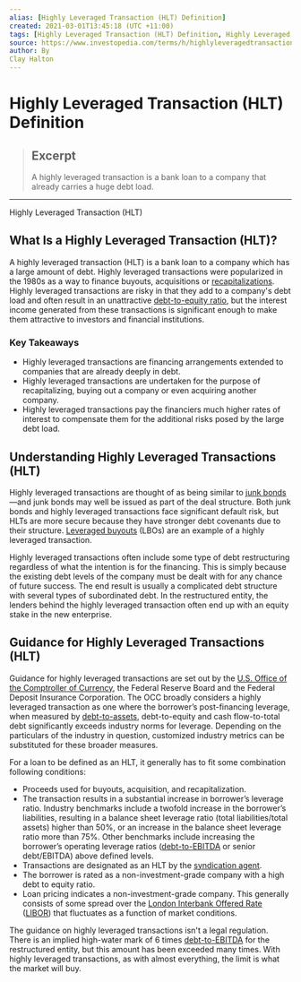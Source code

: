 ```yaml
---
alias: [Highly Leveraged Transaction (HLT) Definition]
created: 2021-03-01T13:45:18 (UTC +11:00)
tags: [Highly Leveraged Transaction (HLT) Definition, Highly Leveraged Transaction (HLT)]
source: https://www.investopedia.com/terms/h/highlyleveragedtransaction.asp
author: By
Clay Halton
---
```


# Highly Leveraged Transaction (HLT) Definition

> ## Excerpt
> A highly leveraged transaction is a bank loan to a company that already carries a huge debt load.

---

Highly Leveraged Transaction (HLT)
## What Is a Highly Leveraged Transaction (HLT)?

A highly leveraged transaction (HLT) is a bank loan to a company which has a large amount of debt. Highly leveraged transactions were popularized in the 1980s as a way to finance buyouts, acquisitions or [recapitalizations](https://www.investopedia.com/terms/r/recapitalization.asp). Highly leveraged transactions are risky in that they add to a company's debt load and often result in an unattractive [debt-to-equity ratio](https://www.investopedia.com/terms/d/debtequityratio.asp), but the interest income generated from these transactions is significant enough to make them attractive to investors and financial institutions.

### Key Takeaways

-   Highly leveraged transactions are financing arrangements extended to companies that are already deeply in debt.
-   Highly leveraged transactions are undertaken for the purpose of recapitalizing, buying out a company or even acquiring another company.
-   Highly leveraged transactions pay the financiers much higher rates of interest to compensate them for the additional risks posed by the large debt load.

## Understanding Highly Leveraged Transactions (HLT)

Highly leveraged transactions are thought of as being similar to [junk bonds](https://www.investopedia.com/terms/j/junkbond.asp)—and junk bonds may well be issued as part of the deal structure. Both junk bonds and highly leveraged transactions face significant default risk, but HLTs are more secure because they have stronger debt covenants due to their structure. [Leveraged buyouts](https://www.investopedia.com/terms/l/leveragedbuyout.asp) (LBOs) are an example of a highly leveraged transaction.

Highly leveraged transactions often include some type of debt restructuring regardless of what the intention is for the financing. This is simply because the existing debt levels of the company must be dealt with for any chance of future success. The end result is usually a complicated debt structure with several types of subordinated debt. In the restructured entity, the lenders behind the highly leveraged transaction often end up with an equity stake in the new enterprise.

## Guidance for Highly Leveraged Transactions (HLT)

Guidance for highly leveraged transactions are set out by the [U.S. Office of the Comptroller of Currency](https://www.investopedia.com/terms/o/office-comptroller-currency-occ.asp), the Federal Reserve Board and the Federal Deposit Insurance Corporation. The OCC broadly considers a highly leveraged transaction as one where the borrower’s post-financing leverage, when measured by [debt-to-assets](https://www.investopedia.com/terms/t/totaldebttototalassets.asp), debt-to-equity and cash flow-to-total debt significantly exceeds industry norms for leverage. Depending on the particulars of the industry in question, customized industry metrics can be substituted for these broader measures.

For a loan to be defined as an HLT, it generally has to fit some combination following conditions:

-   Proceeds used for buyouts, acquisition, and recapitalization.
-   The transaction results in a substantial increase in borrower’s leverage ratio. Industry benchmarks include a twofold increase in the borrower’s liabilities, resulting in a balance sheet leverage ratio (total liabilities/total assets) higher than 50%, or an increase in the balance sheet leverage ratio more than 75%. Other benchmarks include increasing the borrower’s operating leverage ratios ([debt-to-EBITDA](https://www.investopedia.com/terms/d/debt_edbitda.asp) or senior debt/EBITDA) above defined levels.
-   Transactions are designated as an HLT by the [syndication agent](https://www.investopedia.com/terms/s/syndicatedloan.asp).
-   The borrower is rated as a non-investment-grade company with a high debt to equity ratio.
-   Loan pricing indicates a non-investment-grade company. This generally consists of some spread over the [London Interbank Offered Rate](https://www.investopedia.com/terms/l/libor.asp) ([LIBOR](https://www.investopedia.com/terms/l/libor.asp)) that fluctuates as a function of market conditions.

The guidance on highly leveraged transactions isn't a legal regulation. There is an implied high-water mark of 6 times [debt-to-EBITDA](https://www.investopedia.com/terms/d/debt_edbitda.asp) for the restructured entity, but this amount has been exceeded many times. With highly leveraged transactions, as with almost everything, the limit is what the market will buy.
